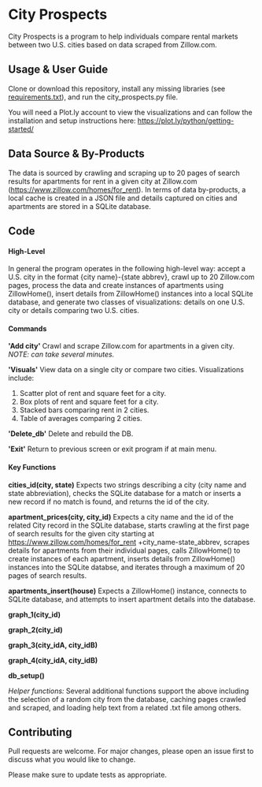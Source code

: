 # City Prospects
City Prospects is a program to help individuals compare rental markets between two U.S. cities based on data scraped from Zillow.com.

## Usage & User Guide
Clone or download this repository, install any missing libraries (see [requirements.txt](https://github.com/Bcromas/507_city_prospects/blob/master/requirements.txt)), and run the city_prospects.py file.

You will need a Plot.ly account to view the visualizations and can follow the installation and setup instructions here: https://plot.ly/python/getting-started/

## Data Source & By-Products
The data is sourced by crawling and scraping up to 20 pages of search results for apartments for rent in a given city at Zillow.com (https://www.zillow.com/homes/for_rent). In terms of data by-products, a local cache is created in a JSON file and details captured on cities and apartments are stored in a SQLite database.

## Code

#### High-Level
In general the program operates in the following high-level way: accept a U.S. city in the format {city name}-{state abbrev}, crawl up to 20 Zillow.com pages, process the data and create instances of apartments using ZillowHome(), insert details from ZillowHome() instances into a local SQLite database, and generate two classes of visualizations: details on one U.S. city or details comparing two U.S. cities.

#### Commands
**'Add city'** Crawl and scrape Zillow.com for apartments in a given city. *NOTE: can take several minutes.*

**'Visuals'** View data on a single city or compare two cities. Visualizations include:
1. Scatter plot of rent and square feet for a city.
2. Box plots of rent and square feet for a city.
3. Stacked bars comparing rent in 2 cities.
4. Table of averages comparing 2 cities.

**'Delete_db'** Delete and rebuild the DB.

**'Exit'** Return to previous screen or exit program if at main menu.

#### Key Functions
**cities_id(city, state)** Expects two strings describing a city (city name and state abbreviation), checks the SQLite database for a match or inserts a new record if no match is found, and returns the id of the city.

**apartment_prices(city, city_id)** Expects a city name and the id of the related City record in the SQLite database, starts crawling at the first page of search results for the given city starting at https://www.zillow.com/homes/for_rent +city_name-state_abbrev, scrapes details for apartments from their individual pages, calls ZillowHome() to create instances of each apartment, inserts details from ZillowHome() instances into the SQLite databse, and iterates through a maximum of 20 pages of search results.

**apartments_insert(house)** Expects a ZillowHome() instance, connects to SQLite database, and attempts to insert apartment details into the database. 

**graph_1(city_id)**

**graph_2(city_id)**

**graph_3(city_idA, city_idB)**

**graph_4(city_idA, city_idB)**

**db_setup()**

*Helper functions:* Several additional functions support the above including the selection of a random city from the database, caching pages crawled and scraped, and loading help text from a related .txt file among others.

## Contributing
Pull requests are welcome. For major changes, please open an issue first to discuss what you would like to change.

Please make sure to update tests as appropriate.
